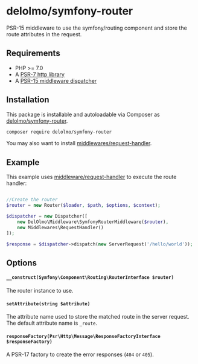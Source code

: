 # delolmo/symfony-router

PSR-15 middleware to use the symfony/routing component and store the route attributes in the request.

## Requirements

* PHP >= 7.0
* A [PSR-7 http library](https://github.com/middlewares/awesome-psr15-middlewares#psr-7-implementations)
* A [PSR-15 middleware dispatcher](https://github.com/middlewares/awesome-psr15-middlewares#dispatcher)

## Installation

This package is installable and autoloadable via Composer as [delolmo/symfony-router](https://packagist.org/packages/delolmo/symfony-router).

```sh
composer require delolmo/symfony-router
```

You may also want to install [middlewares/request-handler](https://packagist.org/packages/middlewares/request-handler).

## Example

This example uses [middleware/request-handler](https://github.com/middlewares/request-handler) to execute the route handler:

```php

//Create the router
$router = new Router($loader, $path, $options, $context);

$dispatcher = new Dispatcher([
    new DelOlmo\Middleware\SymfonyRouterMiddleware($router),
    new Middlewares\RequestHandler()
]);

$response = $dispatcher->dispatch(new ServerRequest('/hello/world'));
```

## Options

#### `__construct(Symfony\Component\Routing\RouterInterface $router)`

The router instance to use.

#### `setAttribute(string $attribute)`

The attribute name used to store the matched route in the server request. The default attribute name is `_route`.

#### `responseFactory(Psr\Http\Message\ResponseFactoryInterface $responseFactory)`

A PSR-17 factory to create the error responses (`404` or `405`).
